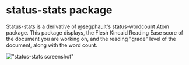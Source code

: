 # status-stats package

Status-stats is a derivative of [@segphault](https://github.com/segphault)'s status-wordcount Atom package. This package displays, the Flesh Kincaid Reading Ease score of the document you are working on, and the reading "grade" level of the document, along with the word count.

!["status-stats screenshot"](http://cl.ly/image/0C2m3B3h1y1i/README_md_-__Users_cjoh__atom_packages_status-stats-2.png)
